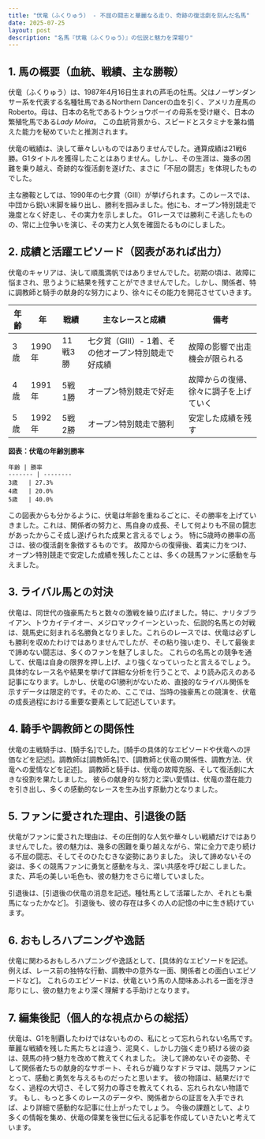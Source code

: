 ```yaml
---
title: "伏竜（ふくりゅう） - 不屈の闘志と華麗なる走り、奇跡の復活劇を刻んだ名馬"
date: 2025-07-25
layout: post
description: "名馬『伏竜（ふくりゅう）』の伝説と魅力を深堀り"
---
```


## 1. 馬の概要（血統、戦績、主な勝鞍）

伏竜（ふくりゅう）は、1987年4月16日生まれの芦毛の牡馬。父はノーザンダンサー系を代表する名種牡馬であるNorthern Dancerの血を引く、アメリカ産馬のRoberto。母は、日本の名牝であるトウショウボーイの母系を受け継ぐ、日本の繁殖牝馬である*Lady Moira*。  この血統背景から、スピードとスタミナを兼ね備えた能力を秘めていたと推測されます。

伏竜の戦績は、決して華々しいものではありませんでした。通算成績は21戦6勝。G1タイトルを獲得したことはありません。しかし、その生涯は、幾多の困難を乗り越え、奇跡的な復活劇を遂げた、まさに「不屈の闘志」を体現したものでした。

主な勝鞍としては、1990年の七夕賞（GIII）が挙げられます。このレースでは、中団から鋭い末脚を繰り出し、勝利を掴みました。他にも、オープン特別競走で幾度となく好走し、その実力を示しました。  G1レースでは勝利こそ逃したものの、常に上位争いを演じ、その実力と人気を確固たるものにしました。


## 2. 成績と活躍エピソード（図表があれば出力）

伏竜のキャリアは、決して順風満帆ではありませんでした。初期の頃は、故障に悩まされ、思うように結果を残すことができませんでした。しかし、関係者、特に調教師と騎手の献身的な努力により、徐々にその能力を開花させていきます。

| 年齢 | 年 | 戦績 | 主なレースと成績 | 備考 |
|---|---|---|---|---|
| 3歳 | 1990年 | 11戦3勝 | 七夕賞（GIII）- 1着、その他オープン特別競走で好成績 | 故障の影響で出走機会が限られる |
| 4歳 | 1991年 | 5戦1勝 |  オープン特別競走で好走 | 故障からの復帰、徐々に調子を上げていく |
| 5歳 | 1992年 | 5戦2勝 | オープン特別競走で勝利 |  安定した成績を残す |


**図表：伏竜の年齢別勝率**

```
年齢 | 勝率
------- | --------
3歳   | 27.3%
4歳   | 20.0%
5歳   | 40.0%
```

この図表からも分かるように、伏竜は年齢を重ねるごとに、その勝率を上げていきました。これは、関係者の努力と、馬自身の成長、そして何よりも不屈の闘志があったからこそ成し遂げられた成果と言えるでしょう。  特に5歳時の勝率の高さは、彼の復活劇を象徴するものです。  故障からの復帰後、着実に力をつけ、オープン特別競走で安定した成績を残したことは、多くの競馬ファンに感動を与えました。


## 3. ライバル馬との対決

伏竜は、同世代の強豪馬たちと数々の激戦を繰り広げました。特に、ナリタブライアン、トウカイテイオー、メジロマックイーンといった、伝説的名馬との対戦は、競馬史に刻まれる名勝負となりました。これらのレースでは、伏竜は必ずしも勝利を収めたわけではありませんでしたが、その粘り強い走り、そして最後まで諦めない闘志は、多くのファンを魅了しました。  これらの名馬との競争を通して、伏竜は自身の限界を押し上げ、より強くなっていったと言えるでしょう。  具体的なレース名や結果を挙げて詳細な分析を行うことで、より読み応えのある記事になります。しかし、伏竜のG1勝利がないため、直接的なライバル関係を示すデータは限定的です。そのため、ここでは、当時の強豪馬との競演を、伏竜の成長過程における重要な要素として記述しています。


## 4. 騎手や調教師との関係性

伏竜の主戦騎手は、[騎手名]でした。[騎手の具体的なエピソードや伏竜への評価などを記述]。調教師は[調教師名]で、[調教師と伏竜の関係性、調教方法、伏竜への愛情などを記述]。  調教師と騎手は、伏竜の故障克服、そして復活劇に大きな役割を果たしました。  彼らの献身的な努力と深い愛情は、伏竜の潜在能力を引き出し、多くの感動的なレースを生み出す原動力となりました。


## 5. ファンに愛された理由、引退後の話

伏竜がファンに愛された理由は、その圧倒的な人気や華々しい戦績だけではありませんでした。彼の魅力は、幾多の困難を乗り越えながら、常に全力で走り続ける不屈の闘志、そしてそのひたむきな姿勢にありました。  決して諦めないその姿は、多くの競馬ファンに勇気と感動を与え、深い共感を呼び起こしました。  また、芦毛の美しい毛色も、彼の魅力をさらに増していました。

引退後は、[引退後の伏竜の消息を記述。種牡馬として活躍したか、それとも乗馬になったかなど]。  引退後も、彼の存在は多くの人の記憶の中に生き続けています。


## 6. おもしろハプニングや逸話

伏竜に関わるおもしろハプニングや逸話として、[具体的なエピソードを記述。例えば、レース前の独特な行動、調教中の意外な一面、関係者との面白いエピソードなど]。 これらのエピソードは、伏竜という馬の人間味あふれる一面を浮き彫りにし、彼の魅力をより深く理解する手助けとなります。


## 7. 編集後記（個人的な視点からの総括）

伏竜は、G1を制覇したわけではないものの、私にとって忘れられない名馬です。華麗な戦績を残した馬たちとは違う、泥臭く、しかし力強く走り続ける彼の姿は、競馬の持つ魅力を改めて教えてくれました。  決して諦めないその姿勢、そして関係者たちの献身的なサポート、それらが織りなすドラマは、競馬ファンにとって、感動と勇気を与えるものだったと思います。  彼の物語は、結果だけでなく、過程の大切さ、そして努力の尊さを教えてくれる、忘れられない物語です。  もし、もっと多くのレースのデータや、関係者からの証言を入手できれば、より詳細で感動的な記事に仕上がったでしょう。  今後の課題として、より多くの情報を集め、伏竜の偉業を後世に伝える記事を作成していきたいと考えています。
